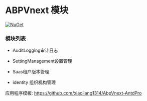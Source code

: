 # ABPVnext 模块

[![NuGet](https://img.shields.io/nuget/v/Tudou.Abp.AuditLogging.Application.svg?style=flat-square)](https://www.nuget.org/packages/Tudou.Abp.AuditLogging.Application)



### 模块列表

- AuditLogging审计日志 

- SettingManagement设置管理 

- Saas租户版本管理

- identity 组织机构管理

应用程序模板:
https://github.com/xiaoliang1314/AbpVnext-AntdPro
